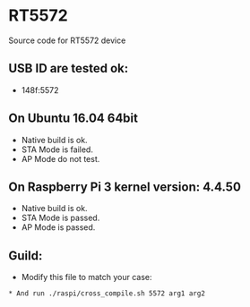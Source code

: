 RT5572
=========

Source code for RT5572 device


## USB ID are tested ok:
* 148f:5572

## On Ubuntu 16.04 64bit
* Native build is ok.
* STA Mode is failed.
* AP Mode do not test.

## On Raspberry Pi 3 kernel version: 4.4.50
* Native build is ok.
* STA Mode is passed.
* AP Mode is passed.

## Guild:
* Modify this file to match your case:
```./raspi/cross_compile.sh 
* And run ./raspi/cross_compile.sh 5572 arg1 arg2

